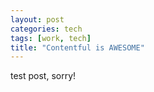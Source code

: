```yaml
---
layout: post
categories: tech
tags: [work, tech]
title: "Contentful is AWESOME"
---
```


test post, sorry!